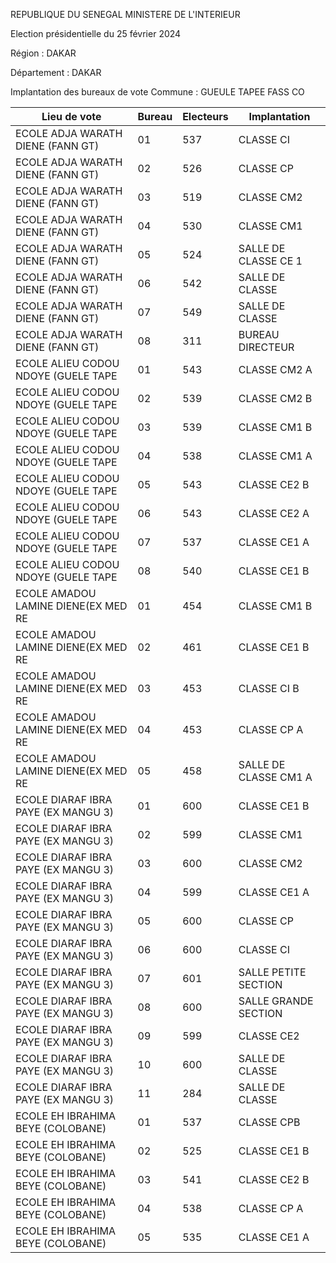REPUBLIQUE DU SENEGAL MINISTERE DE L'INTERIEUR

Election présidentielle du 25 février 2024

Région : DAKAR

Département : DAKAR

Implantation des bureaux de vote Commune : GUEULE TAPEE FASS CO

| Lieu de vote | Bureau | Electeurs | Implantation |
| - | - | - | - |
| ECOLE ADJA WARATH DIENE (FANN GT) | 01 | 537 | CLASSE CI |
| ECOLE ADJA WARATH DIENE (FANN GT) | 02 | 526 | CLASSE CP |
| ECOLE ADJA WARATH DIENE (FANN GT) | 03 | 519 | CLASSE CM2 |
| ECOLE ADJA WARATH DIENE (FANN GT) | 04 | 530 | CLASSE CM1 |
| ECOLE ADJA WARATH DIENE (FANN GT) | 05 | 524 | SALLE DE CLASSE CE 1 |
| ECOLE ADJA WARATH DIENE (FANN GT) | 06 | 542 | SALLE DE CLASSE |
| ECOLE ADJA WARATH DIENE (FANN GT) | 07 | 549 | SALLE DE CLASSE |
| ECOLE ADJA WARATH DIENE (FANN GT) | 08 | 311 | BUREAU DIRECTEUR |
| ECOLE ALIEU CODOU NDOYE (GUELE TAPE | 01 | 543 | CLASSE CM2 A |
| ECOLE ALIEU CODOU NDOYE (GUELE TAPE | 02 | 539 | CLASSE CM2 B |
| ECOLE ALIEU CODOU NDOYE (GUELE TAPE | 03 | 539 | CLASSE CM1 B |
| ECOLE ALIEU CODOU NDOYE (GUELE TAPE | 04 | 538 | CLASSE CM1 A |
| ECOLE ALIEU CODOU NDOYE (GUELE TAPE | 05 | 543 | CLASSE CE2 B |
| ECOLE ALIEU CODOU NDOYE (GUELE TAPE | 06 | 543 | CLASSE CE2 A |
| ECOLE ALIEU CODOU NDOYE (GUELE TAPE | 07 | 537 | CLASSE CE1 A |
| ECOLE ALIEU CODOU NDOYE (GUELE TAPE | 08 | 540 | CLASSE CE1 B |
| ECOLE AMADOU LAMINE DIENE(EX MED RE | 01 | 454 | CLASSE CM1 B |
| ECOLE AMADOU LAMINE DIENE(EX MED RE | 02 | 461 | CLASSE CE1 B |
| ECOLE AMADOU LAMINE DIENE(EX MED RE | 03 | 453 | CLASSE CI B |
| ECOLE AMADOU LAMINE DIENE(EX MED RE | 04 | 453 | CLASSE CP A |
| ECOLE AMADOU LAMINE DIENE(EX MED RE | 05 | 458 | SALLE DE CLASSE CM1 A |
| ECOLE DIARAF IBRA PAYE (EX MANGU 3) | 01 | 600 | CLASSE CE1 B |
| ECOLE DIARAF IBRA PAYE (EX MANGU 3) | 02 | 599 | CLASSE CM1 |
| ECOLE DIARAF IBRA PAYE (EX MANGU 3) | 03 | 600 | CLASSE CM2 |
| ECOLE DIARAF IBRA PAYE (EX MANGU 3) | 04 | 599 | CLASSE CE1 A |
| ECOLE DIARAF IBRA PAYE (EX MANGU 3) | 05 | 600 | CLASSE CP |
| ECOLE DIARAF IBRA PAYE (EX MANGU 3) | 06 | 600 | CLASSE CI |
| ECOLE DIARAF IBRA PAYE (EX MANGU 3) | 07 | 601 | SALLE PETITE SECTION |
| ECOLE DIARAF IBRA PAYE (EX MANGU 3) | 08 | 600 | SALLE GRANDE SECTION |
| ECOLE DIARAF IBRA PAYE (EX MANGU 3) | 09 | 599 | CLASSE CE2 |
| ECOLE DIARAF IBRA PAYE (EX MANGU 3) | 10 | 600 | SALLE DE CLASSE |
| ECOLE DIARAF IBRA PAYE (EX MANGU 3) | 11 | 284 | SALLE DE CLASSE |
| ECOLE EH IBRAHIMA BEYE (COLOBANE) | 01 | 537 | CLASSE CPB |
| ECOLE EH IBRAHIMA BEYE (COLOBANE) | 02 | 525 | CLASSE CE1 B |
| ECOLE EH IBRAHIMA BEYE (COLOBANE) | 03 | 541 | CLASSE CE2 B |
| ECOLE EH IBRAHIMA BEYE (COLOBANE) | 04 | 538 | CLASSE CP A |
| ECOLE EH IBRAHIMA BEYE (COLOBANE) | 05 | 535 | CLASSE CE1 A |

<!-- PageNumber="16/43" -->
